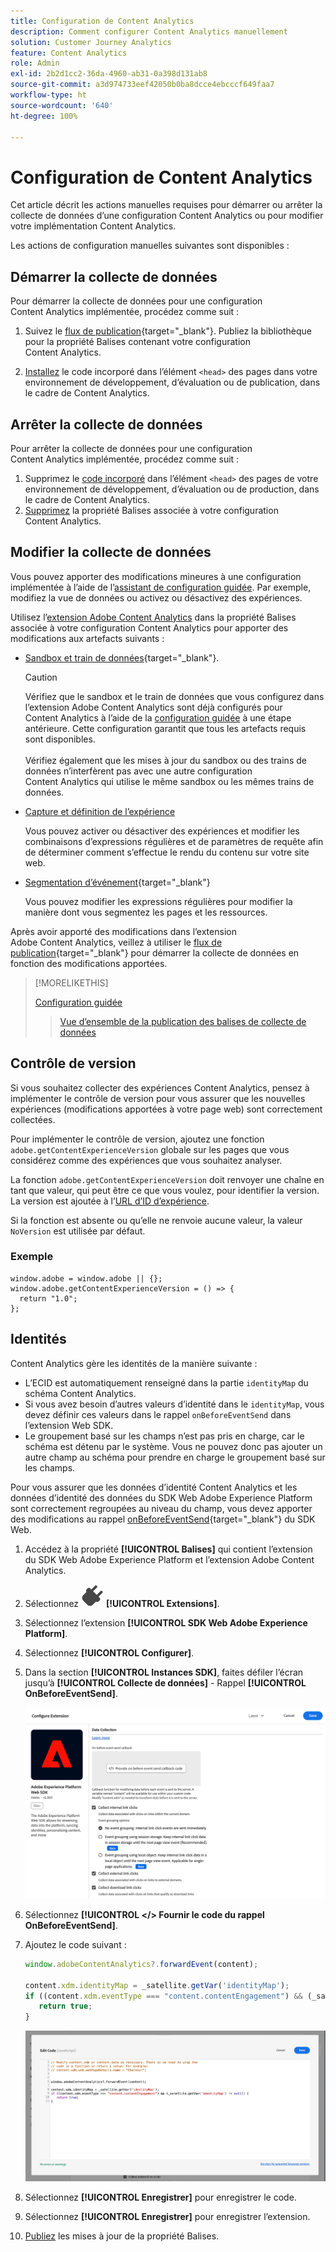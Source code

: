 ```yaml
---
title: Configuration de Content Analytics
description: Comment configurer Content Analytics manuellement
solution: Customer Journey Analytics
feature: Content Analytics
role: Admin
exl-id: 2b2d1cc2-36da-4960-ab31-0a398d131ab8
source-git-commit: a3d974733eef42050b0ba8dcce4ebcccf649faa7
workflow-type: ht
source-wordcount: '640'
ht-degree: 100%

---
```


# Configuration de Content Analytics

Cet article décrit les actions manuelles requises pour démarrer ou arrêter la collecte de données d’une configuration Content Analytics ou pour modifier votre implémentation Content Analytics.

Les actions de configuration manuelles suivantes sont disponibles :

## Démarrer la collecte de données

Pour démarrer la collecte de données pour une configuration Content Analytics implémentée, procédez comme suit :

1. Suivez le [flux de publication](https://experienceleague.adobe.com/fr/docs/experience-platform/tags/publish/overview){target="_blank"}. Publiez la bibliothèque pour la propriété Balises contenant votre configuration Content Analytics.

1. [Installez](https://experienceleague.adobe.com/fr/docs/experience-platform/tags/publish/environments/environments#installation) le code incorporé dans l’élément `<head>` des pages dans votre environnement de développement, d’évaluation ou de publication, dans le cadre de Content Analytics.


## Arrêter la collecte de données

Pour arrêter la collecte de données pour une configuration Content Analytics implémentée, procédez comme suit :

1. Supprimez le [code incorporé](https://experienceleague.adobe.com/fr/docs/experience-platform/tags/publish/environments/environments) dans l’élément `<head>` des pages de votre environnement de développement, d’évaluation ou de production, dans le cadre de Content Analytics.
1. [Supprimez](https://experienceleague.adobe.com/fr/docs/experience-platform/tags/publish/overview) la propriété Balises associée à votre configuration Content Analytics.



## Modifier la collecte de données

Vous pouvez apporter des modifications mineures à une configuration implémentée à l’aide de l’[assistant de configuration guidée](guided.md). Par exemple, modifiez la vue de données ou activez ou désactivez des expériences.

Utilisez l’[extension Adobe Content Analytics](https://experienceleague.adobe.com/fr/docs/experience-platform/tags/extensions/client/content-analytics/overview) dans la propriété Balises associée à votre configuration Content Analytics pour apporter des modifications aux artefacts suivants :

* [Sandbox et train de données](https://experienceleague.adobe.com/fr/docs/experience-platform/tags/extensions/client/content-analytics/overview#configure-datastreams){target="_blank"}.

  >[!CAUTION]
  >
  >Vérifiez que le sandbox et le train de données que vous configurez dans l’extension Adobe Content Analytics sont déjà configurés pour Content Analytics à l’aide de la [configuration guidée](guided.md) à une étape antérieure. Cette configuration garantit que tous les artefacts requis sont disponibles.<br/><br/>Vérifiez également que les mises à jour du sandbox ou des trains de données n’interfèrent pas avec une autre configuration Content Analytics qui utilise le même sandbox ou les mêmes trains de données.
  >

* [Capture et définition de l’expérience](https://experienceleague.adobe.com/fr/docs/experience-platform/tags/extensions/client/content-analytics/overview?lang=en#configure-experience-capture-and-definition)

  Vous pouvez activer ou désactiver des expériences et modifier les combinaisons d’expressions régulières et de paramètres de requête afin de déterminer comment s’effectue le rendu du contenu sur votre site web.

* [Segmentation d’événement](https://experienceleague.adobe.com/fr/docs/experience-platform/tags/extensions/client/content-analytics/overview#configure-event-segmenting){target="_blank"}

  Vous pouvez modifier les expressions régulières pour modifier la manière dont vous segmentez les pages et les ressources.


Après avoir apporté des modifications dans l’extension Adobe Content Analytics, veillez à utiliser le [flux de publication](https://experienceleague.adobe.com/fr/docs/experience-platform/tags/publish/overview){target="_blank"} pour démarrer la collecte de données en fonction des modifications apportées.



>[!MORELIKETHIS]
>
>[Configuration guidée](guided.md)
>>[Vue d’ensemble de la publication des balises de collecte de données](https://experienceleague.adobe.com/fr/docs/experience-platform/tags/publish/overview)
>


## Contrôle de version

Si vous souhaitez collecter des expériences Content Analytics, pensez à implémenter le contrôle de version pour vous assurer que les nouvelles expériences (modifications apportées à votre page web) sont correctement collectées.

Pour implémenter le contrôle de version, ajoutez une fonction `adobe.getContentExperienceVersion` globale sur les pages que vous considérez comme des expériences que vous souhaitez analyser.

La fonction `adobe.getContentExperienceVersion` doit renvoyer une chaîne en tant que valeur, qui peut être ce que vous voulez, pour identifier la version. La version est ajoutée à l’[URL d’ID d’expérience](/help/content-analytics/report/components.md#experience-metadata).

Si la fonction est absente ou qu’elle ne renvoie aucune valeur, la valeur `NoVersion` est utilisée par défaut.

### Exemple

```
window.adobe = window.adobe || {};
window.adobe.getContentExperienceVersion = () => {
  return "1.0";
};
```

## Identités

Content Analytics gère les identités de la manière suivante :

* L’ECID est automatiquement renseigné dans la partie `identityMap` du schéma Content Analytics.
* Si vous avez besoin d’autres valeurs d’identité dans le `identityMap`, vous devez définir ces valeurs dans le rappel `onBeforeEventSend` dans l’extension Web SDK.
* Le groupement basé sur les champs n’est pas pris en charge, car le schéma est détenu par le système. Vous ne pouvez donc pas ajouter un autre champ au schéma pour prendre en charge le groupement basé sur les champs.


Pour vous assurer que les données d’identité Content Analytics et les données d’identité des données du SDK Web Adobe Experience Platform sont correctement regroupées au niveau du champ, vous devez apporter des modifications au rappel [onBeforeEventSend](https://experienceleague.adobe.com/fr/docs/experience-platform/web-sdk/commands/configure/onbeforeeventsend){target="_blank"} du SDK Web.

1. Accédez à la propriété **[!UICONTROL Balises]** qui contient l’extension du SDK Web Adobe Experience Platform et l’extension Adobe Content Analytics.
1. Sélectionnez ![Plug](/help/assets/icons/Plug.svg) **[!UICONTROL Extensions]**.
1. Sélectionnez l’extension **[!UICONTROL SDK Web Adobe Experience Platform]**.
1. Sélectionnez **[!UICONTROL Configurer]**.
1. Dans la section **[!UICONTROL Instances SDK]**, faites défiler l’écran jusqu’à **[!UICONTROL Collecte de données]** - Rappel **[!UICONTROL OnBeforeEventSend]**.

   ![Rappel OnBeforeEventSend](/help/content-analytics/assets/onbeforeeventsendcallback.png)

1. Sélectionnez **[!UICONTROL &lt;/> Fournir le code du rappel OnBeforeEventSend]**.
1. Ajoutez le code suivant :

   ```javascript
   window.adobeContentAnalytics?.forwardEvent(content);
   
   content.xdm.identityMap = _satellite.getVar('identityMap');
   if ((content.xdm.eventType === "content.contentEngagement") && (_satellite.getVar('identityMap') != null)) {
      return true;
   }
   ```

   ![Rappel OnBeforeEventSend](/help/content-analytics/assets/onbeforeeventsendcallbackcode.png)

1. Sélectionnez **[!UICONTROL Enregistrer]** pour enregistrer le code.
1. Sélectionnez **[!UICONTROL Enregistrer]** pour enregistrer l’extension.
1. [Publiez](https://experienceleague.adobe.com/fr/docs/experience-platform/tags/publish/overview) les mises à jour de la propriété Balises.





